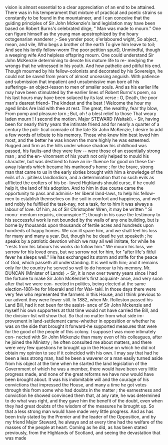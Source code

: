 vision is almost essential to a clear appreciation of an end to be attained. There was in his temperament that mixture of practical and poetic strains so constantly to be found in the mountaineer, and I can conceive that the guiding principles of Sir John Mckenzie's land legislation may have been based on Robert Burns's celebrated dirge, " Man was made to mourn." One can figure himself as the young man apostrophized by the hoary octogenarian wanderer ;- See yonder poor, o'erlaboured wight, So abject, mean, and vile, Who begs a brother of the earth To give him leave to toil; And see his lordly fellow-worm The poor petition spurD, Unmindful, though a weeping wife And helpless offspring mourn. One could understand Sir John McKenzie determining to devote his mature life to re- medying the wrongs that he witnessed in his youth. And how pathetic and pitiful his end. Though mourned by his fellow-colonists and decorated by his Sovereign, he could not be saved from years of almost unceasing anguish. With patience and submission that impatient and unsubmissive man bore all his sufferings- an object-lesson to men of smaller souls. And as his earlier life may have been stimulated by the earlier lines of Robert Burns's poem, so his last hours may have been solaced by its last verse : O, Death, the poor man's dearest friend- The kindest and the best ! Welcome the hour my aged limbs Are laid with thee at rest. The great, the wealthy, fear thy blow, From pomp and pleasure torn ; But, oh ! a blest relief to those That weary laden mourn ! I second the motion. Major STEWARD (Waitaki). - Sir, having been for nearly thirty years the intimate friend and for nearly a quarter of a century the poli- tical comrade of the late Sir John McKenzie, I desire to add a few words of tribute to his memory. Those who knew him best loved him most, and the better he was known the more highly he was esteemed. Rugged and firm as the hills under whose shadow his childhood was passed, his faults-and they were few -- were those of an essentially strong man ; and the en- vironment of his youth not only helped to mould his character, but was destined to have an in- fluence for good on these far-away islands which became his manhood's home ; for the brave, strong man that came to us in the early sixties brought with him a knowledge of the evils of a . pitiless landlordism, and a determination that no such evils as afflicted the crofters of his be- loved Highlands should curse, if he could help it, the land of his adoption. And to him in due course came the opportunity to pass and adminis- ter liberal land-laws, to help his fellow-men to establish themselves on the soil in comfort and happiness, and well and nobly he fulfilled the task-nay, not a task, for to him it was always a labour of love. Of him, as of Sir Christopher Wren, it may be written " Si monu- mentum requiris, circumspice !"; though in his case the testimony to his successful work is not bounded by the walls of any one building, but is borne by thousands upon thousands of fertile acres and hundreds upon hundreds of happy homes. We can ill spare him, and we shall feel his loss for many and many a year. But, though he be dead he yet speaketh ; he speaks by a patriotic devotion which we may all well imitate, for while he "rests from his labours his works do follow him." We mourn his loss, we sorrow for his loved ones, but we sorrow not for him, for "after life's fitful fever he sleeps well." He has exchanged its storm and strife for the peace of God, which passeth all understanding. It is well with him; and it remains only for the country he served so well to do honour to his memory. Mr. DUNCAN (Minister of Lands) .- Sir, it is now over twenty years since I had the fortune to make Sir John McKenzie's first acquaint- ance, and very soon after that we were con- nected in politics, being elected at the same election-1881-he for Moeraki and I for Wai- taki. In those days there were very few who represented the farmers in this House, and I think previous to our advent they were fewer still. In 1882, when Mr. Rolleston passed his Land Bill, had it not been for the assist- ance of Sir John Mckenzie and myself his own supporters at that time would not have carried the Bill, and the division-list will show that. So that no matter from what side im- provement in land-settlement came-whether in opposition or whether he was on the side that brought it forward-he supported measures that were for the good of the people of this colony. I suppose I was more intimately con- nected with Sir John Mckenzie than many even of his colleagues, after he joined the Ministry ; he often consulted me about matters, and there were very few questions he brought up in the House on which he did not obtain my opinion to see if it coincided with his own. I may say that had he been a less strong man, had he been a waverer or a man easily turned aside from his object at the time when he started the land legislation of the Government of which he was a member, there would have been very little progress made, and none of the great reforms we have now would have been brought about. It was his indomitable will and the courage of his convictions that impressed the House, and many a time he got votes through this from some who had doubts in the matter ; the earnestness and conviction he showed convinced them that, at any rate, he was determined to do what was right, and they gave him the benefit of the doubt, even when they had great doubts of the wisdom of the measures he brought up. So that a less strong man would have made very little progress. And as has been truly stated by the Premier and the leader of the Opposition, and by my friend Major Steward, he always and at every time had the welfare of the masses of the people at heart. Coming as he did, as has been stated previously, from the Highlands of Scotland, and seeing the devastation that was made 